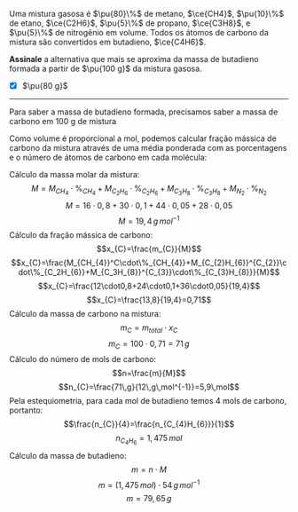 Uma mistura gasosa é $\pu{80}\%$ de metano, $\ce{CH4}$, $\pu{10}\%$ de etano, $\ce{C2H6}$, $\pu{5}\%$ de propano, $\ce{C3H8}$, e $\pu{5}\%$ de nitrogênio em volume. Todos os átomos de carbono da mistura são convertidos em butadieno, $\ce{C4H6}$.

**Assinale** a alternativa que mais se aproxima da massa de butadieno formada a partir de $\pu{100 g}$ da mistura gasosa.

- [x] $\pu{80 g}$


---

Para saber a massa de butadieno formada, precisamos saber a massa de carbono em 100 g de mistura

Como volume é proporcional a mol, podemos calcular fração mássica de carbono da mistura através de uma média ponderada com as porcentagens e o número de átomos de carbono em cada molécula:

Cálculo da massa molar da mistura:
$$M=M_{CH_{4}}\cdot\%_{CH_{4}}+M_{C_{2}H_{6}}\cdot\%_{C_2H_{6}}+M_{C_3H_{8}}\cdot\%_{C_3H_{8}}+M_{N_{2}}\cdot\%_{N_{2}}$$
$$M=16\cdot0,8+30\cdot0,1+44\cdot0,05+28\cdot0,05$$
$$M=19,4\,g\,mol^{-1}$$
Cálculo da fração mássica de carbono:
$$x_{C}=\frac{m_{C}}{M}$$
$$x_{C}=\frac{M_{CH_{4}}^C\cdot\%_{CH_{4}}+M_{C_{2}H_{6}}^{C_{2}}\cdot\%_{C_2H_{6}}+M_{C_3H_{8}}^{C_{3}}\cdot\%_{C_{3}H_{8}}}{M}$$
$$x_{C}=\frac{12\cdot0,8+24\cdot0,1+36\cdot0,05}{19,4}$$
$$x_{C}=\frac{13,8}{19,4}=0,71$$
Cálculo da massa de carbono na mistura:
$$m_{C}=m_{total}\cdot x_{C}$$
$$m_{C}=100\cdot0,71=71\,g$$
Cálculo do número de mols de carbono:
$$n=\frac{m}{M}$$
$$n_{C}=\frac{71\,g}{12\,g\,mol^{-1}}=5,9\,mol$$
Pela estequiometria, para cada mol de butadieno temos 4 mols de carbono, portanto:
$$\frac{n_{C}}{4}=\frac{n_{C_{4}H_{6}}}{1}$$
$$n_{C_{4}H_{6}}=1,475\,mol$$
Cálculo da massa de butadieno:
$$m=n \cdot M$$
$$m=(1,475\,mol)\cdot54\,g\,mol^{-1}$$
$$m=79,65\,g$$
